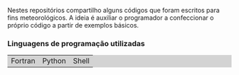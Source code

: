 Nestes repositórios compartilho alguns códigos que foram escritos para fins meteorológicos. A ideia é auxiliar o programador a confeccionar o próprio código a partir de exemplos básicos. 
### Linguagens de programação utilizadas
<table bgcolor="LIGHTGREY">
 <tr>
  <td>Fortran</td>
  <td>Python</td>
  <td>Shell</td>
 </tr> 
</table>
